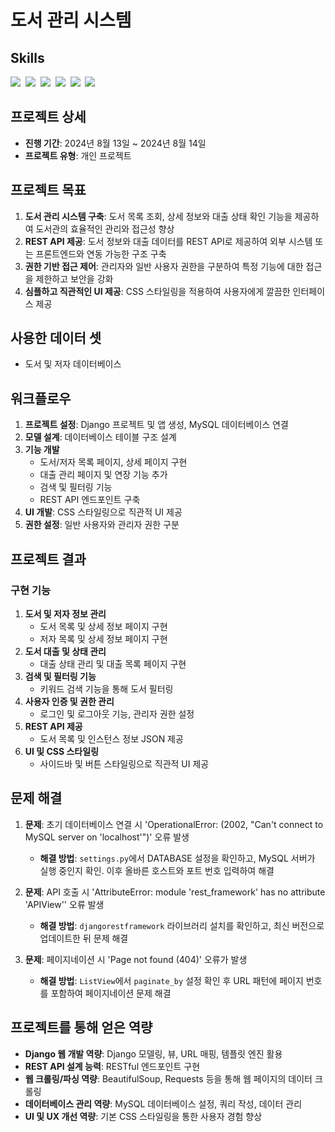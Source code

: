 # 도서 관리 시스템

## Skills
<img src="https://img.shields.io/badge/Django-092E20?style=for-the-badge&logo=django&logoColor=white" />&nbsp; <!--django-->
<img src="https://img.shields.io/badge/HTML5-E34F26?style=for-the-badge&logo=html5&logoColor=white" />&nbsp;
<img src="https://img.shields.io/badge/CSS3-1572B6?style=for-the-badge&logo=css3&logoColor=white" />&nbsp;
<img src="https://img.shields.io/badge/MySQL-4479A1?style=for-the-badge&logo=mysql&logoColor=white" />&nbsp;
<img src="https://img.shields.io/badge/REST%20API-02569B?style=for-the-badge&logo=api&logoColor=white" />&nbsp;
<img src="https://img.shields.io/badge/BeautifulSoup-FF7A59?style=for-the-badge&logo=python&logoColor=white" />&nbsp;

## 프로젝트 상세

- **진행 기간**: 2024년 8월 13일 ~ 2024년 8월 14일
- **프로젝트 유형**: 개인 프로젝트

## 프로젝트 목표
1. **도서 관리 시스템 구축**: 도서 목록 조회, 상세 정보와 대출 상태 확인 기능을 제공하여 도서관의 효율적인 관리와 접근성 향상
2. **REST API 제공**: 도서 정보와 대출 데이터를 REST API로 제공하여 외부 시스템 또는 프론트엔드와 연동 가능한 구조 구축
3. **권한 기반 접근 제어**: 관리자와 일반 사용자 권한을 구분하여 특정 기능에 대한 접근을 제한하고 보안을 강화
4. **심플하고 직관적인 UI 제공**: CSS 스타일링을 적용하여 사용자에게 깔끔한 인터페이스 제공

## 사용한 데이터 셋
- 도서 및 저자 데이터베이스

## 워크플로우
1. **프로젝트 설정**: Django 프로젝트 및 앱 생성, MySQL 데이터베이스 연결
2. **모델 설계**: 데이터베이스 테이블 구조 설계
3. **기능 개발**
   - 도서/저자 목록 페이지, 상세 페이지 구현
   - 대출 관리 페이지 및 연장 기능 추가
   - 검색 및 필터링 기능
   - REST API 엔드포인트 구축
4. **UI 개발**: CSS 스타일링으로 직관적 UI 제공
5. **권한 설정**: 일반 사용자와 관리자 권한 구분

## 프로젝트 결과

### 구현 기능
1. **도서 및 저자 정보 관리**
   - 도서 목록 및 상세 정보 페이지 구현
   - 저자 목록 및 상세 정보 페이지 구현
2. **도서 대출 및 상태 관리**
   - 대출 상태 관리 및 대출 목록 페이지 구현
3. **검색 및 필터링 기능**
   - 키워드 검색 기능을 통해 도서 필터링
4. **사용자 인증 및 권한 관리**
   - 로그인 및 로그아웃 기능, 관리자 권한 설정
5. **REST API 제공**
   - 도서 목록 및 인스턴스 정보 JSON 제공
6. **UI 및 CSS 스타일링**
   - 사이드바 및 버튼 스타일링으로 직관적 UI 제공

## 문제 해결
1. **문제**: 초기 데이터베이스 연결 시 'OperationalError: (2002, "Can't connect to MySQL server on 'localhost'")' 오류 발생
   - **해결 방법**: `settings.py`에서 DATABASE 설정을 확인하고, MySQL 서버가 실행 중인지 확인. 이후 올바른 호스트와 포트 번호 입력하여 해결

2. **문제**: API 호출 시 'AttributeError: module 'rest_framework' has no attribute 'APIView'' 오류 발생
   - **해결 방법**: `djangorestframework` 라이브러리 설치를 확인하고, 최신 버전으로 업데이트한 뒤 문제 해결

3. **문제**: 페이지네이션 시 'Page not found (404)' 오류가 발생
   - **해결 방법**: `ListView`에서 `paginate_by` 설정 확인 후 URL 패턴에 페이지 번호를 포함하여 페이지네이션 문제 해결

## 프로젝트를 통해 얻은 역량
- **Django 웹 개발 역량**: Django 모델링, 뷰, URL 매핑, 템플릿 엔진 활용
- **REST API 설계 능력**: RESTful 엔드포인트 구현
- **웹 크롤링/파싱 역량**: BeautifulSoup, Requests 등을 통해 웹 페이지의 데이터 크롤링
- **데이터베이스 관리 역량**: MySQL 데이터베이스 설정, 쿼리 작성, 데이터 관리
- **UI 및 UX 개선 역량**: 기본 CSS 스타일링을 통한 사용자 경험 향상
